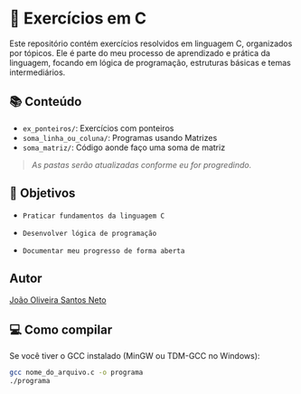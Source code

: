 # 🧠 Exercícios em C

Este repositório contém exercícios resolvidos em linguagem C, organizados por tópicos. Ele é parte do meu processo de aprendizado e prática da linguagem, focando em lógica de programação, estruturas básicas e temas intermediários.

## 📚 Conteúdo

- `ex_ponteiros/`: Exercícios com ponteiros
- `soma_linha_ou_coluna/`: Programas usando Matrizes
- `soma_matriz/`: Código aonde faço uma soma de matriz

> *As pastas serão atualizadas conforme eu for progredindo.*

## 📌 Objetivos

- `Praticar fundamentos da linguagem C`

- `Desenvolver lógica de programação`

- `Documentar meu progresso de forma aberta`

## Autor

[João Oliveira Santos Neto](https://github.com/OliveiraJSN)

## 💻 Como compilar

Se você tiver o GCC instalado (MinGW ou TDM-GCC no Windows):

```bash
gcc nome_do_arquivo.c -o programa
./programa

 